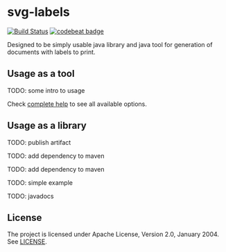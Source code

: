 svg-labels
==========

[![Build Status](https://travis-ci.org/kravemir/svg-labels.svg?branch=master)](https://travis-ci.org/kravemir/svg-labels)
[![codebeat badge](https://codebeat.co/badges/8d261543-da3a-4592-bc5f-f5ddc6ead398)](https://codebeat.co/projects/github-com-kravemir-svg-labels-master)

Designed to be simply usable java library and java tool for generation of documents with labels to print.

## Usage as a tool

TODO: some intro to usage

Check [complete help](docs/help.md) to see all available options.

## Usage as a library

TODO: publish artifact

TODO: add dependency to maven

TODO: add dependency to maven

TODO: simple example

TODO: javadocs

## License

The project is licensed under Apache License, Version 2.0, January 2004. See [LICENSE](LICENSE).
